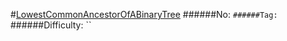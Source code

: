 #[LowestCommonAncestorOfABinaryTree](https://leetcode.com/problems/lowest-common-ancestor-of-a-binary-tree/)
######No: ``
######Tag: ``
######Difficulty: ``
